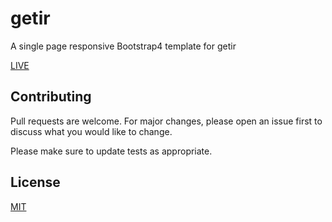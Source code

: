 # getir

A single page responsive Bootstrap4 template for getir

[LIVE](https://tender-haibt-2647fa.netlify.app/)

## Contributing
Pull requests are welcome. For major changes, please open an issue first to discuss what you would like to change.

Please make sure to update tests as appropriate.

## License
[MIT](https://choosealicense.com/licenses/mit/)
